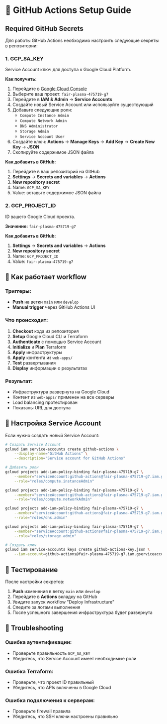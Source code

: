 # 🔐 GitHub Actions Setup Guide

## Required GitHub Secrets

Для работы GitHub Actions необходимо настроить следующие секреты в репозитории:

### 1. GCP_SA_KEY
Service Account ключ для доступа к Google Cloud Platform.

**Как получить:**
1. Перейдите в [Google Cloud Console](https://console.cloud.google.com/)
2. Выберите ваш проект: `fair-plasma-475719-g7`
3. Перейдите в **IAM & Admin** → **Service Accounts**
4. Создайте новый Service Account или используйте существующий
5. Добавьте следующие роли:
   - `Compute Instance Admin`
   - `Compute Network Admin`
   - `DNS Administrator`
   - `Storage Admin`
   - `Service Account User`
6. Создайте ключ: **Actions** → **Manage Keys** → **Add Key** → **Create New Key** → **JSON**
7. Скопируйте содержимое JSON файла

**Как добавить в GitHub:**
1. Перейдите в ваш репозиторий на GitHub
2. **Settings** → **Secrets and variables** → **Actions**
3. **New repository secret**
4. Name: `GCP_SA_KEY`
5. Value: вставьте содержимое JSON файла

### 2. GCP_PROJECT_ID
ID вашего Google Cloud проекта.

**Значение:** `fair-plasma-475719-g7`

**Как добавить в GitHub:**
1. **Settings** → **Secrets and variables** → **Actions**
2. **New repository secret**
3. Name: `GCP_PROJECT_ID`
4. Value: `fair-plasma-475719-g7`

## 🚀 Как работает workflow

### Триггеры:
- **Push** на ветки `main` или `develop`
- **Manual trigger** через GitHub Actions UI

### Что происходит:
1. **Checkout** кода из репозитория
2. **Setup** Google Cloud CLI и Terraform
3. **Authenticate** с помощью Service Account
4. **Initialize** и **Plan** Terraform
5. **Apply** инфраструктуры
6. **Apply** контента из `web-apps/`
7. **Test** развертывания
8. **Display** информации о результатах

### Результат:
- Инфраструктура развернута на Google Cloud
- Контент из `web-apps/` применен на все серверы
- Load balancing протестирован
- Показаны URL для доступа

## 🔧 Настройка Service Account

Если нужно создать новый Service Account:

```bash
# Создать Service Account
gcloud iam service-accounts create github-actions \
    --display-name="GitHub Actions" \
    --description="Service account for GitHub Actions"

# Добавить роли
gcloud projects add-iam-policy-binding fair-plasma-475719-g7 \
    --member="serviceAccount:github-actions@fair-plasma-475719-g7.iam.gserviceaccount.com" \
    --role="roles/compute.instanceAdmin"

gcloud projects add-iam-policy-binding fair-plasma-475719-g7 \
    --member="serviceAccount:github-actions@fair-plasma-475719-g7.iam.gserviceaccount.com" \
    --role="roles/compute.networkAdmin"

gcloud projects add-iam-policy-binding fair-plasma-475719-g7 \
    --member="serviceAccount:github-actions@fair-plasma-475719-g7.iam.gserviceaccount.com" \
    --role="roles/dns.admin"

gcloud projects add-iam-policy-binding fair-plasma-475719-g7 \
    --member="serviceAccount:github-actions@fair-plasma-475719-g7.iam.gserviceaccount.com" \
    --role="roles/storage.admin"

# Создать ключ
gcloud iam service-accounts keys create github-actions-key.json \
    --iam-account=github-actions@fair-plasma-475719-g7.iam.gserviceaccount.com
```

## 🧪 Тестирование

После настройки секретов:

1. **Push** изменения в ветку `main` или `develop`
2. Перейдите в **Actions** вкладку на GitHub
3. Увидите запуск workflow "Deploy Infrastructure"
4. Следите за логами выполнения
5. После успешного завершения инфраструктура будет развернута

## 🚨 Troubleshooting

### Ошибка аутентификации:
- Проверьте правильность `GCP_SA_KEY`
- Убедитесь, что Service Account имеет необходимые роли

### Ошибка Terraform:
- Проверьте, что проект ID правильный
- Убедитесь, что APIs включены в Google Cloud

### Ошибка подключения к серверам:
- Проверьте firewall правила
- Убедитесь, что SSH ключи настроены правильно
